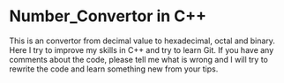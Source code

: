 # Number_Convertor in C++
This is an convertor from decimal value to hexadecimal, octal and binary.
Here I try to improve my skills in C++ and try to learn Git.
If you have any comments about the code, please tell me what is wrong and I will try to rewrite the code and learn something new from your tips.

